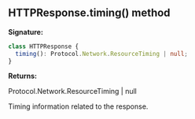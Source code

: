 ## HTTPResponse.timing() method

**Signature:**

```typescript
class HTTPResponse {
  timing(): Protocol.Network.ResourceTiming | null;
}
```

**Returns:**

Protocol.Network.ResourceTiming \| null

Timing information related to the response.
